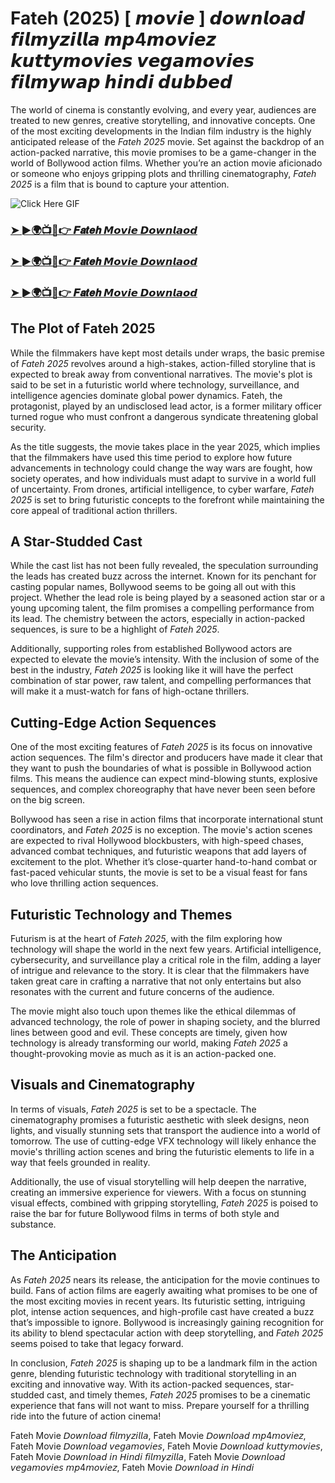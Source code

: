 # Fateh (2025) [ 𝙢𝙤𝙫𝙞𝙚 ] 𝙙𝙤𝙬𝙣𝙡𝙤𝙖𝙙 𝙛𝙞𝙡𝙢𝙮𝙯𝙞𝙡𝙡𝙖 𝙢𝙥4𝙢𝙤𝙫𝙞𝙚𝙯 𝙠𝙪𝙩𝙩𝙮𝙢𝙤𝙫𝙞𝙚𝙨 𝙫𝙚𝙜𝙖𝙢𝙤𝙫𝙞𝙚𝙨 𝙛𝙞𝙡𝙢𝙮𝙬𝙖𝙥 𝙝𝙞𝙣𝙙𝙞 𝙙𝙪𝙗𝙗𝙚𝙙

The world of cinema is constantly evolving, and every year, audiences are treated to new genres, creative storytelling, and innovative concepts. One of the most exciting developments in the Indian film industry is the highly anticipated release of the *Fateh 2025* movie. Set against the backdrop of an action-packed narrative, this movie promises to be a game-changer in the world of Bollywood action films. Whether you’re an action movie aficionado or someone who enjoys gripping plots and thrilling cinematography, *Fateh 2025* is a film that is bound to capture your attention.

![Click Here GIF](https://media.tenor.com/qWWK-O83J5YAAAAi/click-here.gif)
<h3><a href="https://movieslink.short.gy/Fateh">➤ ►🌍📺📱👉 𝑭𝒂𝒕𝒆𝒉 𝙈𝙤𝙫𝙞𝙚 𝘿𝙤𝙬𝙣𝙡𝙖𝙤𝙙</a></h3>

<h3><a href="https://movieslink.short.gy/Fateh">➤ ►🌍📺📱👉 𝑭𝒂𝒕𝒆𝒉 𝙈𝙤𝙫𝙞𝙚 𝘿𝙤𝙬𝙣𝙡𝙖𝙤𝙙</a></h3>

<h3><a href="https://movieslink.short.gy/Fateh">➤ ►🌍📺📱👉 𝑭𝒂𝒕𝒆𝒉 𝙈𝙤𝙫𝙞𝙚 𝘿𝙤𝙬𝙣𝙡𝙖𝙤𝙙</a></h3>

## The Plot of Fateh 2025

While the filmmakers have kept most details under wraps, the basic premise of *Fateh 2025* revolves around a high-stakes, action-filled storyline that is expected to break away from conventional narratives. The movie's plot is said to be set in a futuristic world where technology, surveillance, and intelligence agencies dominate global power dynamics. Fateh, the protagonist, played by an undisclosed lead actor, is a former military officer turned rogue who must confront a dangerous syndicate threatening global security.

As the title suggests, the movie takes place in the year 2025, which implies that the filmmakers have used this time period to explore how future advancements in technology could change the way wars are fought, how society operates, and how individuals must adapt to survive in a world full of uncertainty. From drones, artificial intelligence, to cyber warfare, *Fateh 2025* is set to bring futuristic concepts to the forefront while maintaining the core appeal of traditional action thrillers.

## A Star-Studded Cast

While the cast list has not been fully revealed, the speculation surrounding the leads has created buzz across the internet. Known for its penchant for casting popular names, Bollywood seems to be going all out with this project. Whether the lead role is being played by a seasoned action star or a young upcoming talent, the film promises a compelling performance from its lead. The chemistry between the actors, especially in action-packed sequences, is sure to be a highlight of *Fateh 2025*.

Additionally, supporting roles from established Bollywood actors are expected to elevate the movie’s intensity. With the inclusion of some of the best in the industry, *Fateh 2025* is looking like it will have the perfect combination of star power, raw talent, and compelling performances that will make it a must-watch for fans of high-octane thrillers.

## Cutting-Edge Action Sequences

One of the most exciting features of *Fateh 2025* is its focus on innovative action sequences. The film's director and producers have made it clear that they want to push the boundaries of what is possible in Bollywood action films. This means the audience can expect mind-blowing stunts, explosive sequences, and complex choreography that have never been seen before on the big screen.

Bollywood has seen a rise in action films that incorporate international stunt coordinators, and *Fateh 2025* is no exception. The movie's action scenes are expected to rival Hollywood blockbusters, with high-speed chases, advanced combat techniques, and futuristic weapons that add layers of excitement to the plot. Whether it’s close-quarter hand-to-hand combat or fast-paced vehicular stunts, the movie is set to be a visual feast for fans who love thrilling action sequences.

## Futuristic Technology and Themes

Futurism is at the heart of *Fateh 2025*, with the film exploring how technology will shape the world in the next few years. Artificial intelligence, cybersecurity, and surveillance play a critical role in the film, adding a layer of intrigue and relevance to the story. It is clear that the filmmakers have taken great care in crafting a narrative that not only entertains but also resonates with the current and future concerns of the audience.

The movie might also touch upon themes like the ethical dilemmas of advanced technology, the role of power in shaping society, and the blurred lines between good and evil. These concepts are timely, given how technology is already transforming our world, making *Fateh 2025* a thought-provoking movie as much as it is an action-packed one.

## Visuals and Cinematography

In terms of visuals, *Fateh 2025* is set to be a spectacle. The cinematography promises a futuristic aesthetic with sleek designs, neon lights, and visually stunning sets that transport the audience into a world of tomorrow. The use of cutting-edge VFX technology will likely enhance the movie's thrilling action scenes and bring the futuristic elements to life in a way that feels grounded in reality.

Additionally, the use of visual storytelling will help deepen the narrative, creating an immersive experience for viewers. With a focus on stunning visual effects, combined with gripping storytelling, *Fateh 2025* is poised to raise the bar for future Bollywood films in terms of both style and substance.

## The Anticipation

As *Fateh 2025* nears its release, the anticipation for the movie continues to build. Fans of action films are eagerly awaiting what promises to be one of the most exciting movies in recent years. Its futuristic setting, intriguing plot, intense action sequences, and high-profile cast have created a buzz that’s impossible to ignore. Bollywood is increasingly gaining recognition for its ability to blend spectacular action with deep storytelling, and *Fateh 2025* seems poised to take that legacy forward.

In conclusion, *Fateh 2025* is shaping up to be a landmark film in the action genre, blending futuristic technology with traditional storytelling in an exciting and innovative way. With its action-packed sequences, star-studded cast, and timely themes, *Fateh 2025* promises to be a cinematic experience that fans will not want to miss. Prepare yourself for a thrilling ride into the future of action cinema!

Fateh Movie 𝘋𝘰𝘸𝘯𝘭𝘰𝘢𝘥 𝘧𝘪𝘭𝘮𝘺𝘻𝘪𝘭𝘭𝘢, Fateh Movie 𝘋𝘰𝘸𝘯𝘭𝘰𝘢𝘥 𝘮𝘱4𝘮𝘰𝘷𝘪𝘦𝘻, Fateh Movie 𝘋𝘰𝘸𝘯𝘭𝘰𝘢𝘥 𝘷𝘦𝘨𝘢𝘮𝘰𝘷𝘪𝘦𝘴, Fateh Movie 𝘋𝘰𝘸𝘯𝘭𝘰𝘢𝘥 𝘬𝘶𝘵𝘵𝘺𝘮𝘰𝘷𝘪𝘦𝘴, Fateh Movie 𝘋𝘰𝘸𝘯𝘭𝘰𝘢𝘥 𝘪𝘯 𝘏𝘪𝘯𝘥𝘪 𝘧𝘪𝘭𝘮𝘺𝘻𝘪𝘭𝘭𝘢, Fateh Movie 𝘋𝘰𝘸𝘯𝘭𝘰𝘢𝘥 𝘷𝘦𝘨𝘢𝘮𝘰𝘷𝘪𝘦𝘴 𝘮𝘱4𝘮𝘰𝘷𝘪𝘦𝘻, Fateh Movie 𝘋𝘰𝘸𝘯𝘭𝘰𝘢𝘥 𝘪𝘯 𝘏𝘪𝘯𝘥𝘪

